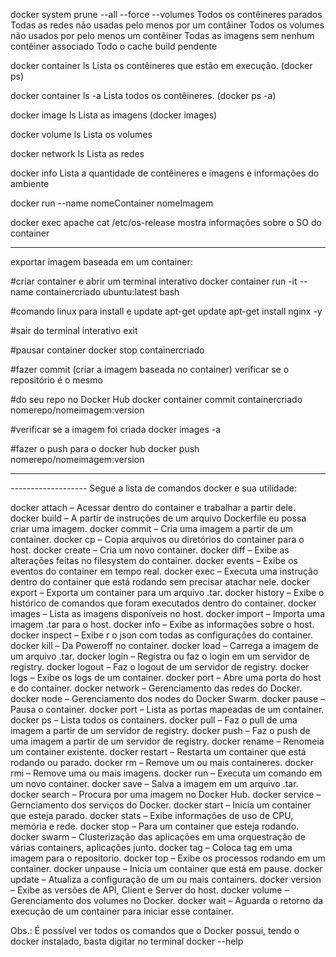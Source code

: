 docker system prune --all --force --volumes
    Todos os contêineres parados
    Todas as redes não usadas pelo menos por um contâiner
    Todos os volumes não usados por pelo menos um contêiner
    Todas as imagens sem nenhum contêiner associado
    Todo o cache build pendente

docker container ls
    Lista os contêineres que estão em execução. (docker ps)

docker container ls -a
    Lista todos os contêineres. (docker ps -a)

docker image ls
    Lista as imagens (docker images)

docker volume ls
    Lista os volumes

docker network ls
    Lista as redes

docker info
    Lista a quantidade de contêineres e imagens e informações do ambiente

docker run --name nomeContainer nomeImagem


docker exec apache cat /etc/os-release
    mostra informações sobre o SO do container

---------------
exportar imagem baseada em um container:

#criar container e abrir um terminal interativo
docker container run -it --name containercriado ubuntu:latest bash

#comando linux para install e update
apt-get update
apt-get install nginx -y

#sair do terminal interativo
exit

#pausar container
docker stop containercriado

#fazer commit (criar a imagem baseada no container) verificar se o repositório é o mesmo 

#do seu repo no Docker Hub
docker container commit containercriado nomerepo/nomeimagem:version

#verificar se a imagem foi criada
docker images -a

#fazer o push para o docker hub
docker push nomerepo/nomeimagem:version


------------------------------------------
    
------------------- Segue a lista de comandos docker e sua utilidade:

docker attach  – Acessar dentro do container e trabalhar a partir dele.
docker build   – A partir de instruções de um arquivo Dockerfile eu possa criar uma imagem.
docker commit  – Cria uma imagem a partir de um container.
docker cp      – Copia arquivos ou diretórios do container para o host.
docker create  – Cria um novo container.
docker diff    – Exibe as alterações feitas no filesystem do container.
docker events  – Exibe os eventos do container em tempo real.
docker exec    – Executa uma instrução dentro do container que está rodando sem precisar atachar nele.
docker export  – Exporta um container para um arquivo .tar.
docker history – Exibe o histórico de comandos que foram executados dentro do container.
docker images  – Lista as imagens disponíveis no host.
docker import  – Importa uma imagem .tar para o host.
docker info    – Exibe as informações sobre o host.
docker inspect – Exibe r o json com todas as configurações do container.
docker kill    – Da Poweroff no container.
docker load    – Carrega a imagem de um arquivo .tar.
docker login   – Registra ou faz o login em um servidor de registry.
docker logout  – Faz o logout de um servidor de registry.
docker logs    – Exibe os logs de um container.
docker port    – Abre uma porta do host e do container.
docker network – Gerenciamento das redes do Docker.
docker node    – Gerenciamento dos nodes do Docker Swarm.
docker pause   – Pausa o container.
docker port    – Lista as portas mapeadas de um container.
docker ps      – Lista todos os containers.
docker pull    – Faz o pull de uma imagem a partir de um servidor de registry.
docker push    – Faz o push de uma imagem a partir de um servidor de registry.
docker rename  – Renomeia um container existente.
docker restart – Restarta um container que está rodando ou parado.
docker rm      – Remove um ou mais containeres.
docker rmi     – Remove uma ou mais imagens.
docker run     – Executa um comando em um novo container.
docker save    – Salva a imagem em um arquivo .tar.
docker search  – Procura por uma imagem no Docker Hub.
docker service – Gernciamento dos serviços do Docker.
docker start   – Inicia um container que esteja parado.
docker stats   – Exibe informações de uso de CPU, memória e rede.
docker stop    – Para um container que esteja rodando.
docker swarm   – Clusterização das aplicações em uma orquestração de várias containers, aplicações junto.
docker tag     – Coloca tag em uma imagem para o repositorio.
docker top     – Exibe os processos rodando em um container.
docker unpause – Inicia um container que está em pause.
docker update  – Atualiza a configuração de um ou mais containers.
docker version – Exibe as versões de API, Client e Server do host.
docker volume  – Gerenciamento dos volumes no Docker.
docker wait    – Aguarda o retorno da execução de um container para iniciar esse container.

Obs.: É possível ver todos os comandos que o Docker possui, tendo o docker instalado, basta digitar no terminal docker --help
